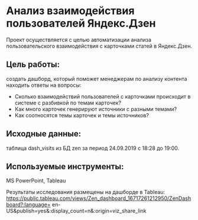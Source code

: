 # Анализ взаимодействия пользователей Яндекс.Дзен

Проект осуществляется с целью автоматизации анализа
пользовательского взаимодействия с карточками статей в Яндекс.Дзен.

## Цель работы: 

создать дашборд, который поможет 
менеджерам по анализу контента находить 
ответы на вопросы:
- Сколько взаимодействий пользователей с карточками происходит 
в системе с разбивкой по темам карточек?
- Как много карточек генерируют источники с разными темами?
- Как соотносятся темы карточек и темы источников?

## Исходные данные:

таблица dash_visits из БД zen за период 24.09.2019 с 18:28 до 19:00.

## Используемые инструменты:

MS PowerPoint, Tableau

Результаты исследования размещены на дашборде в Tableau: 
https://public.tableau.com/views/Zen_dashboard_16717261212950/ZenDashboard?:language=
en-US&publish=yes&:display_count=n&:origin=viz_share_link
